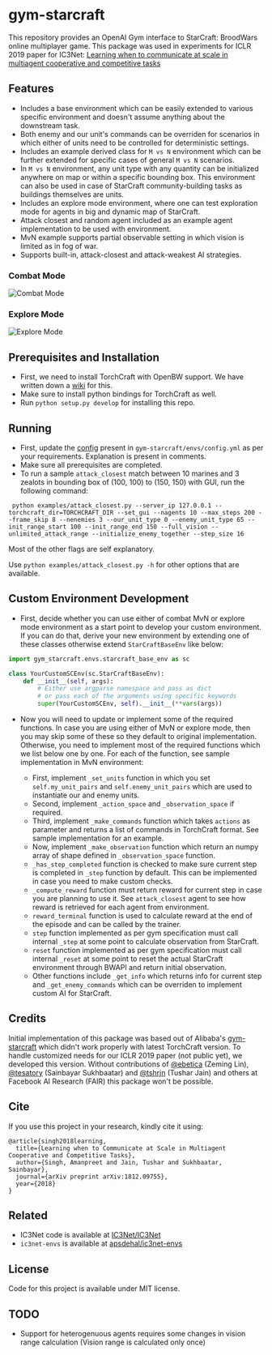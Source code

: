 # gym-starcraft

This repository provides an OpenAI Gym interface to StarCraft: BroodWars online multiplayer game. This package was used in experiments for ICLR 2019 paper for IC3Net: [Learning when to communicate at scale in multiagent cooperative and competitive tasks](https://arxiv.org/abs/1812.09755)

## Features

- Includes a base environment which can be easily extended to various specific environment and doesn't assume anything about the downstream task.
- Both enemy and our unit's commands can be overriden for scenarios in which either of units need to be controlled for deterministic settings.
- Includes an example derived class for `M vs N` environment which can be further extended for specific cases of general `M vs N` scenarios.
- In `M vs N` environment, any unit type with any quantity can be initialized anywhere on map or within a specific bounding box. This environment can also be used in case of StarCraft community-building tasks as buildings themselves are units.
- Includes an explore mode environment, where one can test exploration mode for agents in big and dynamic map of StarCraft.
- Attack closest and random agent included as an example agent implementation to be used with environment.
- MvN example supports partial observable setting in which vision is limited as in fog of war.
- Supports built-in, attack-closest and attack-weakest AI strategies.

### Combat Mode
![Combat Mode](https://i.imgur.com/sQGASF1.gif)

### Explore Mode
![Explore Mode](https://i.imgur.com/BywLKaH.gif)

## Prerequisites and Installation

- First, we need to install TorchCraft with OpenBW support. We have written down a [wiki](https://github.com/apsdehal/gym-starcraft/wiki/Installation) for this.
- Make sure to install python bindings for TorchCraft as well.
- Run `python setup.py develop` for installing this repo.

## Running

- First, update the [config](https://github.com/apsdehal/gym-starcraft/blob/paper/gym_starcraft/envs/config.yml) present in `gym-starcraft/envs/config.yml` as per your requirements. Explanation is present in comments.
- Make sure all prerequisites are completed.
- To run a sample `attack_closest` match between 10 marines and 3 zealots in bounding box of (100, 100) to (150, 150) with GUI, run the following command:

```
 python examples/attack_closest.py --server_ip 127.0.0.1 --torchcraft_dir=TORCHCRAFT_DIR --set_gui --nagents 10 --max_steps 200 --frame_skip 8 --nenemies 3 --our_unit_type 0 --enemy_unit_type 65 --init_range_start 100 --init_range_end 150 --full_vision --unlimited_attack_range --initialize_enemy_together --step_size 16
```

Most of the other flags are self explanatory.

Use `python examples/attack_closest.py -h` for other options that are available.

## Custom Environment Development

- First, decide whether you can use either of combat MvN or explore mode environment as a start point to develop your custom environment. If you can do that, derive your new environment by extending one of these classes otherwise extend `StarCraftBaseEnv` like below:
```py
import gym_starcraft.envs.starcraft_base_env as sc

class YourCustomSCEnv(sc.StarCraftBaseEnv):
    def __init__(self, args):
        # Either use argparse namespace and pass as dict
        # or pass each of the arguments using specific keywords
        super(YourCustomSCEnv, self).__init__(**vars(args))
```

- Now you will need to update or implement some of the required functions. In case you are using either of MvN or explore mode, then you may skip some of these so they default to original implementation. Otherwise, you need to implement most of the required functions which we list below one by one. For each of the function, see sample implementation in MvN environment:

    - First, implement `_set_units` function in which you set `self.my_unit_pairs` and `self.enemy_unit_pairs` which are used to instantiate our and enemy units.
    - Second, implement `_action_space` and `_observation_space` if required.
    - Third, implement `_make_commands` function which takes `actions` as parameter and returns a list of commands in TorchCraft format. See sample implementation for an example.
    - Now, implement `_make_observation` function which return an numpy array of shape defined in `_observation_space` function.
    - `_has_step_completed` function is checked to make sure current step is completed in `_step` function by default. This can be implemented in case you need to make custom checks.
    - `_compute_reward` function must return reward for current step in case you are planning to use it. See `attack_closest` agent to see how reward is retrieved for each agent from environment.
    - `reward_terminal` function is used to calculate reward at the end of the episode and can be called by the trainer.
    - `step` function implemented as per gym specification must call internal `_step` at some point to calculate observation from StarCraft.
    - `reset` function implemented as per gym specification must call internal `_reset` at some point to reset the actual StarCraft environment through BWAPI and return initial observation.
    - Other functions include `_get_info` which returns info for current step and `_get_enemy_commands` which can be overriden to implement custom AI for StarCraft.

## Credits

Initial implementation of this package was based out of Alibaba's [gym-starcraft](https://github.com/alibaba/gym-starcraft) which didn't work properly with latest TorchCraft version. To handle customized needs for our ICLR 2019 paper (not public yet), we developed this version. Without contributions of [@ebetica](https://github.com/ebetica) (Zeming Lin), [@tesatory](https://github.com/tesatory) (Sainbayar Sukhbaatar) and [@tshrjn](https://github.com/tshrjn) (Tushar Jain) and others at Facebook AI Research (FAIR) this package won't be possible.

## Cite

If you use this project in your research, kindly cite it using:
```
@article{singh2018learning,
  title={Learning when to Communicate at Scale in Multiagent Cooperative and Competitive Tasks},
  author={Singh, Amanpreet and Jain, Tushar and Sukhbaatar, Sainbayar},
  journal={arXiv preprint arXiv:1812.09755},
  year={2018}
}
```

## Related

- IC3Net code is available at [IC3Net/IC3Net](https://github.com/IC3Net/IC3Net)
- `ic3net-envs` is available at [apsdehal/ic3net-envs](https://github.com/apsdehal/ic3net-envs)


## License

Code for this project is available under MIT license.


## TODO

- Support for heterogenuous agents requires some changes in vision range calculation (Vision range is calculated only once)
